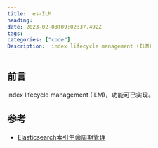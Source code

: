 ```yaml
---
title:  es-ILM 
heading:  
date: 2023-02-03T09:02:37.492Z
tags: 
categories: ["code"]
Description:  index lifecycle management (ILM)
---
```


## 前言


index lifecycle management (ILM)，功能可已实现。



## 参考
- [Elasticsearch索引生命周期管理](https://juejin.cn/post/7170097149491806222)